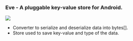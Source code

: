 ### Eve - A pluggable key-value store for Android.

[![](https://jitpack.io/v/IsUncommon/eve.svg)](https://jitpack.io/#IsUncommon/eve)


- Converter to serialize and deserialize data into bytes[].
- Store used to save key-value and type of the data.


